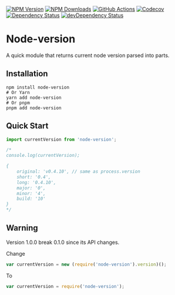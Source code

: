 [![NPM Version][npm-version-image]][npm-url]
[![NPM Downloads][npm-downloads-image]][npm-url]
[![GitHub Actions][github-actions-image]][github-actions-url]
[![Codecov][codecov-image]][codecov-url]
[![Dependency Status][dependency-image]][dependency-url]
[![devDependency Status][devdependency-image]][devdependency-url]

# Node-version

A quick module that returns current node version parsed into parts.

## Installation

```shell
npm install node-version
# Or Yarn
yarn add node-version
# Or pnpm
pnpm add node-version
```

## Quick Start

```js
import currentVersion from 'node-version';

/*
console.log(currentVersion);

{
    original: 'v0.4.10', // same as process.version
    short: '0.4',
    long: '0.4.10',
    major: '0',
    minor: '4',
    build: '10'
}
*/
```

## Warning

Version 1.0.0 break 0.1.0 since its API changes.

Change

```js
var currentVersion = new (require('node-version').version)();
```

To

```js
var currentVersion = require('node-version');
```

[npm-version-image]: https://img.shields.io/npm/v/node-version.svg
[npm-downloads-image]: https://img.shields.io/npm/dm/node-version.svg
[npm-url]: https://npmjs.org/package/node-version
[dependency-image]: https://img.shields.io/david/srod/node-version.svg?style=flat
[dependency-url]: https://david-dm.org/srod/node-version
[devdependency-image]: https://img.shields.io/david/dev/srod/node-version.svg?style=flat
[devdependency-url]: https://david-dm.org/srod/node-version#info=devDependencies
[github-actions-image]: https://img.shields.io/endpoint.svg?url=https%3A%2F%2Factions-badge.atrox.dev%2Fsrod%2Fnode-minify%2Fbadge%3Fref%3Ddevelop&style=flat
[github-actions-url]: https://github.com/srod/node-minify/actions
[codecov-image]: https://codecov.io/gh/srod/node-version/branch/master/graph/badge.svg
[codecov-url]: https://codecov.io/gh/srod/node-version
